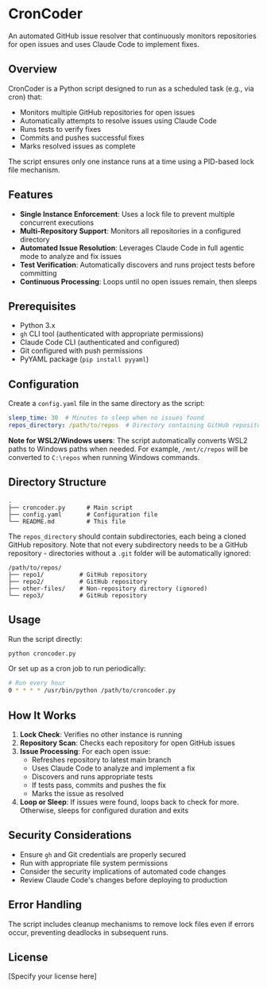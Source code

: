 # CronCoder

An automated GitHub issue resolver that continuously monitors repositories for open issues and uses Claude Code to implement fixes.

## Overview

CronCoder is a Python script designed to run as a scheduled task (e.g., via cron) that:
- Monitors multiple GitHub repositories for open issues
- Automatically attempts to resolve issues using Claude Code
- Runs tests to verify fixes
- Commits and pushes successful fixes
- Marks resolved issues as complete

The script ensures only one instance runs at a time using a PID-based lock file mechanism.

## Features

- **Single Instance Enforcement**: Uses a lock file to prevent multiple concurrent executions
- **Multi-Repository Support**: Monitors all repositories in a configured directory
- **Automated Issue Resolution**: Leverages Claude Code in full agentic mode to analyze and fix issues
- **Test Verification**: Automatically discovers and runs project tests before committing
- **Continuous Processing**: Loops until no open issues remain, then sleeps

## Prerequisites

- Python 3.x
- `gh` CLI tool (authenticated with appropriate permissions)
- Claude Code CLI (authenticated and configured)
- Git configured with push permissions
- PyYAML package (`pip install pyyaml`)

## Configuration

Create a `config.yaml` file in the same directory as the script:

```yaml
sleep_time: 30  # Minutes to sleep when no issues found
repos_directory: /path/to/repos  # Directory containing GitHub repositories
```

**Note for WSL2/Windows users**: The script automatically converts WSL2 paths to Windows paths when needed. For example, `/mnt/c/repos` will be converted to `C:\repos` when running Windows commands.

## Directory Structure

```
.
├── croncoder.py      # Main script
├── config.yaml       # Configuration file
└── README.md         # This file
```

The `repos_directory` should contain subdirectories, each being a cloned GitHub repository. Note that not every subdirectory needs to be a GitHub repository - directories without a `.git` folder will be automatically ignored:

```
/path/to/repos/
├── repo1/          # GitHub repository
├── repo2/          # GitHub repository
├── other-files/    # Non-repository directory (ignored)
└── repo3/          # GitHub repository
```

## Usage

Run the script directly:

```bash
python croncoder.py
```

Or set up as a cron job to run periodically:

```bash
# Run every hour
0 * * * * /usr/bin/python /path/to/croncoder.py
```

## How It Works

1. **Lock Check**: Verifies no other instance is running
2. **Repository Scan**: Checks each repository for open GitHub issues
3. **Issue Processing**: For each open issue:
   - Refreshes repository to latest main branch
   - Uses Claude Code to analyze and implement a fix
   - Discovers and runs appropriate tests
   - If tests pass, commits and pushes the fix
   - Marks the issue as resolved
4. **Loop or Sleep**: If issues were found, loops back to check for more. Otherwise, sleeps for configured duration and exits

## Security Considerations

- Ensure `gh` and Git credentials are properly secured
- Run with appropriate file system permissions
- Consider the security implications of automated code changes
- Review Claude Code's changes before deploying to production

## Error Handling

The script includes cleanup mechanisms to remove lock files even if errors occur, preventing deadlocks in subsequent runs.

## License

[Specify your license here]